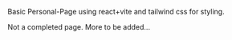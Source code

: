 Basic Personal-Page using react+vite and tailwind css for styling.

Not a completed page. More to be added...
